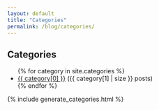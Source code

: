 ```yaml
---
layout: default
title: "Categories"
permalink: /blog/categories/
---
```


<h2>Categories</h2>
<ul>
  {% for category in site.categories %}
    <li>
      <a href="{{ site.url }}/blog/category/{{ category[0] | slugize }}/">{{ category[0] }}</a> 
      ({{ category[1] | size }} posts)
    </li>
  {% endfor %}
</ul>

<!-- Incluye el generador automático de categorías -->
{% include generate_categories.html %}
